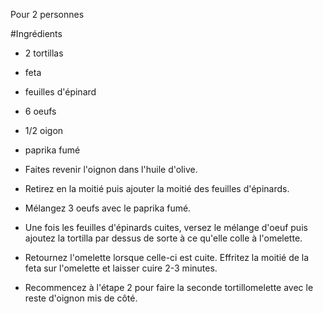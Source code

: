 Pour 2 personnes

#Ingrédients
- 2 tortillas
- feta
- feuilles d'épinard
- 6 oeufs
- 1/2 oigon
- paprika fumé

- Faites revenir l'oignon dans l'huile d'olive.
- Retirez en la moitié puis ajouter la moitié des feuilles d'épinards.
- Mélangez 3 oeufs avec le paprika fumé.
- Une fois les feuilles d'épinards cuites, versez le mélange d'oeuf puis ajoutez la tortilla par dessus de sorte à ce qu'elle colle à l'omelette.
- Retournez l'omelette lorsque celle-ci est cuite. Effritez la moitié de la feta sur l'omelette et laisser cuire 2-3 minutes.
- Recommencez à l'étape 2 pour faire la seconde tortillomelette avec le reste d'oignon mis de côté.
